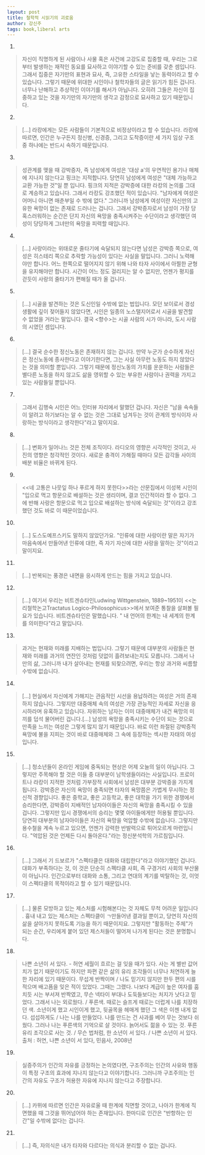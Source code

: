 ```yaml
---
layout: post
title: 철학적 시읽기의 괴로움
author: 강신주
tags: book,liberal arts
---
```


1. 
> 자신이 직명하게 된 사람이나 사물 혹은 사건에 고강도로 집중할 때, 우리는 그로부터 발생하는 재적인 동요를 묘사하고 이야기할 수 있는 준비를 갖춘 셈입니다. 그래서 집중은 자기만의 표현과 묘사, 즉, 고유한 스타일을 낳는 동력이라고 할 수 있습니다. 그렇기 때문에 위대한 시인이나 철학자들의 글은 읽기가 힘든 겁니다. 너무나 난해하고 추상적인 이야기를 해서가 아닙니다. 오히려 그들은 자신이 집중하고 있는 것을 자기만의 자기만의 생각고 감정으로 묘사하고 있기 때문입니다.

2. 
> [...] 라캉에게는 모든 사람들이 기본적으로 비정상이라고 할 수 있습니다. 라캉에 따르면, 인간은 누구든지 정신병, 신경증, 그리고 도착증이란 세 가지 임상 구조 중 하나에는 반드시 속하기 때문입니다.

3. 
> 성관계를 맺을 때 강박증자, 즉 남성에게 여성은 '대상 a'의 우연적인 용기나 매체에 지나지 않는다고 핑크는 지적합니다. 당연히 남성에게 여성은 "대체 가능하고 교환 가능한 것"일 뿐 입니다. 핑크의 지적은 강박증에 대한 라캉의 논의를 그대로 계승하고 있습니다. 그래서 라캉도 강조했던 적이 있습니다. "남자에게 여성은 어머니 아니면 매춘부일 수 밖에 없다." 그러니까 남성에게 여성이란 자신만의 고유한 욕망이 없는 존재로 드러나는 겁니다. 그래서 강박증자로서 남성이 가장 당혹스러워하는 순간은 단지 자신의 욕망을 충족시켜주는 수단이라고 생각했던 여성이 당당하게 그녀만의 욕망을 피력할 때입니다.

4. 
> [...] 사랑이라는 위태로운 줄타기에 숙달되지 않는다면 남성은 강박증 쪽으로, 여성은 히스테리 쪽으로 추락할 가능성이 있다는 사실을 말입니다. 그러니 노력해야만 합니다. 어느 한쪽으로 떨어지지 않기 위해 나와 타자 사이에서 아찔한 균형을 유지해야만 합니다. 시간이 어느 정도 걸리지는 알 수 없지만, 언젠가 평지를 걷듯이 사랑의 줄타기가 편해질 때가 올 겁니다.

5. 
> [...] 시골을 발견하는 것은 도신인일 수밖에 없는 법입니다. 모던 보이로서 경성 생활에 깊이 젖어들지 않았다면, 시인은 일종의 노스탤지어로서 시골을 발견할 수 없었을 거라는 말입니다. 결국 <향수>는 시골 사람의 시가 아니라, 도시 사람의 시였던 셈입니다.

6. 
> [...] 결국 순수한 정신노동은 존재하지 않는 겁니다. 만약 누군가 순수하게 자신은 정신노동에 종사한다고 이야기한다면, 그는 사실 아무런 노동도 하지 않았다는 것을 의미할 뿐입니다. 그렇기 때문에 정신노동의 가치를 운운하는 사람들은 별다른 노동을 하지 않고도 삶을 영위할 수 있는 부유한 사람이나 권력을 가지고 있는 사람들일 뿐입니다.
 
7. 
> 그래서 김행숙 시인은 어느 인터뷰 자리에서 말했던 겁니다. 자신은 "남을 속속들이 알려고 하기보다는 알 수 없는 것은 그대로 남겨두는 것이 관계의 방식이자 사랑하는 방식이라고 생각한다"라고 말이지요.

8. 
> [...] 변화가 일어나느 것은 전체 조직이다. 라디오의 영향은 시각적인 것이고, 사진의 영향은 청각적인 것이다. 새로운 충격이 가해질 때마다 모든 감각들 사이의 배분 비율은 바뀌게 된다.

9. 
> <<네 고통은 나뭇잎 하나 푸르게 하지 못한다>>라는 산문집에서 이성복 시인이 "입으로 먹고 항문으로 배설하는 것은 생리이며, 결코 인간적이라 할 수 없다. 그에 반해 사랑은 항문으로 먹고 입으로 배설하는 방식에 숙달되는 것"이라고 강조했던 것도 바로 이 때문이었습니다.

10. 
> [...] 도스도예프스키도 말하지 않았던가요. "인류에 대한 사랑이란 말은 자기가 마음속에서 만들어낸 인류에 대한, 즉 자기 자신에 대한 사랑을 말하는 것"이라고 말이지요.

11. 
> [...] 반복되는 풍경은 내면을 응시하게 만드는 힘을 가지고 있습니다.

12. 
> [...] 여기서 우리는 비트겐슈타인Ludwing Wittgenstein, 1889~1951이 <<논리철학논고Tractatus Logico-Philosophicus>>에서 보여준 통찰을 살펴볼 필요가 있습니다. 비트겐슈타인은 말했습니다. " 내 언어의 한계는 내 세계의 한계를 의미한다"라고 말입니다.

13. 
> 과거는 현재와 미래를 지배하는 법입니다. 그렇기 때문에 대부분의 사람들은 현재와 미래를 과거의 연잔인 것처럼 덧없이 흘려보내는지도 모릅니다. 그래서 나만의 삶, 그러니까 내가 살아내는 현재를 되찾으려면, 우리는 항상 과거와 씨름할 수밖에 없습니다.

14. 
> [...] 현실에서 자신에게 가해지는 관음적인 시선을 용납하려는 여성은 거의 존재하지 않습니다. 그렇지만 대중매체 속의 여성은 가장 관능적인 자세로 자신을 응시하라며 유혹하고 있습니다. 자위하는 남자는 이미 대중매체가 내건 욕망의 미끼를 덥석 물어버린 겁니다.[...] 남성의 욕망을 충족시키는 수단이 되는 것으로 만족을 느끼는 여성은 그렇게 많지 않기 때문입니다. 바로 이런 좌절된 강박증적 욕망에 불을 지피는 것이 바로 대중매체와 그 속에 등장하는 섹시한 자태의 여성입니다.

15. 
> [...] 청소년들이 온라인 게임에 중독되는 현상은 어제 오늘의 일이 아닙니다. 그렇지만 주목해야 할 것은 이들 중 대부분이 남학생들이라는 사실입니다. 프로이트나 라캉이 지적한 것처럼 가부장적 사회에서 남성은 대부분 강박증을 가지게 됩니다. 강박증은 자신의 욕망이 충족되면 타자의 욕망쯤은 가볍게 무시하는 정신적 경향입니다. 좋은 중학교, 좋은 고등학교, 좋은 대학을 가기 위한 경쟁에서 승리한다면, 강박증이 지배적인 남자아이들은 자신의 욕망을 충족시킬 수 있을 겁니다. 그렇지만 입시 경쟁에서의 승리는 몇몇 아이들에게만 허용될 뿐입니다. 당연히 대부분의 남자아이들은 자신의 욕망을 억압할 수밖에 없습니다. 그렇지만 용수철을 계속 누르고 있으면, 언젠가 강력한 반발력으로 튀어오르게 마련입니다. "억압된 것은 언제든 다시 돌아온다."라는 정신분석학의 가르침입니다.

16. 
> [...] 그래서 기 드보르가 "스펙타클은 대화와 대립한다"라고 이야기했던 겁니다. 대화가 부족하다는 것, 이 것은 단순히 스펙타클 사회, 즉 구경거리 사회의 부산물이 아닙니다. 인간으로부터 대화와 소통, 그리고 연대의 계기를 박탈하는 것, 이엇이 스펙타클의 목적이라고 할 수 있기 때문입니다.

17. 
> [...] 물론 모방하고 있는 제스처를 시험해본다는 것 자체도 무척 어려운 일입니다 . 흉내 내고 있는 제스처는 스펙타클이 ㄱ만들어낸 결과일 뿐이고, 당연히 자신의 삶을 살아가지 못하도록 기능을 하기 때문이지요. 그렇지만 "활동하는 주체"가 되는 순간, 우리에게 붙어 있던 제스처들이 떨어져 나가게 된다는 것은 분명합니다.

18. 
> 나쁜 소년이 서 있다. - 허연 
> 세월이 흐르는 걸 잊을 때가 있다. 사는 게 별반 값어치가 없기 때문이기도 하지만 파편 같은 삶의 유리 조각들이 너무나 처연하게 늘 한 자리에 있기 때문이다. 무섭게 반짝이며 / 
> 나도 믿기지 않지만 한두 편의 시를 적으며 배고픔을 잊은 적이 있었다. 그때는 그랬다. 나보다 계급이 높은 여자를 훔치듯 시는 부서져 반짝였고, 무슨 넥타이 부대나 도둑들보다는 처지가 낫다고 믿었다. 그래서 나는 외로웠다. / 
> 푸른색. 때로는 슬프게 때로는 더럽게 나를 치장하던 색. 소년이게 했고 시인이게 했고, 뒷골목을 헤매게 했던 그 색은 이젠 내게 없다. 섭섭하게도 / 
> 나는 나를 만들었다. 나를 만드는 건 사과를 베어 무는 것보다 쉬웠다. 그러나 나는 푸른색의 기억으로 살 것이다. 늙어서도 젊을 수 있는 것. 푸른 유리 조각으로 사는 것. / 
> 무슨 법처럼, 한 소년이 서 있다. / 
> 나쁜 소년이 서 있다.
> 출처 : 허연, 나쁜 소년이 서 있다, 민음사, 2008년
 
19. 
> 실증주의가 인간의 자유를 긍정하는 논의였다면, 구조주의는 인간의 사유와 행동이 특정 구조의 효과에 지나지 않는다고 이야기합니다. 그러니까 구조주의는 인간의 자유도 구조가 허용한 자유에 지나지 않는다고 주장합니다.

20. 
> [...] 카뮈에 따르면 인간은 자유로울 때 한계에 직면할 것이고, 나아가 한계에 직면했을 때 그것을 뛰어넘어야 하는 존재입니다. 한마디로 인간은 "반항하는 인간"일 수밖에 없다는 겁니다.

21. 
> [...] 즉, 자의식은 내가 타자와 다르다는 의식과 분리할 수 없는 겁니다.
